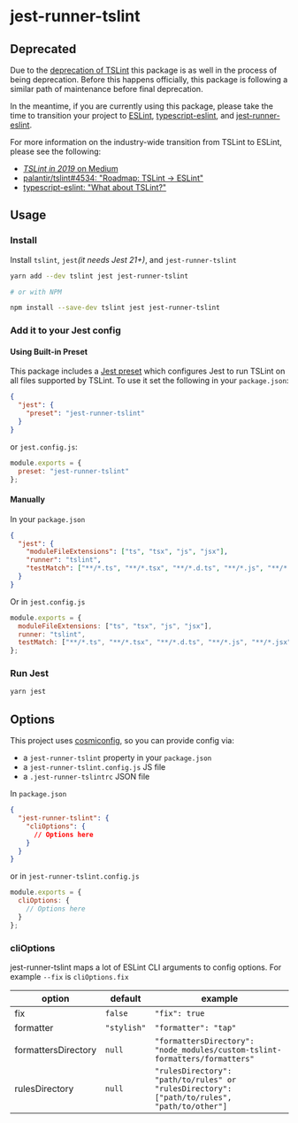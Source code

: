 # jest-runner-tslint

## **Deprecated**

Due to the [deprecation of TSLint](https://github.com/palantir/tslint/issues/4534) this package is as well in the process of being deprecation. Before this happens officially, this package is following a similar path of maintenance before final deprecation.

In the meantime, if you are currently using this package, please take the time to transition your project to [ESLint](https://eslint.org/), [typescript-eslint](https://github.com/typescript-eslint/typescript-eslint), and [jest-runner-eslint](https://github.com/jest-community/jest-runner-eslint).

For more information on the industry-wide transition from TSLint to ESLint, please see the following:

- [_TSLint in 2019_ on Medium](https://medium.com/palantir/tslint-in-2019-1a144c2317a9)
- [palantir/tslint#4534: "Roadmap: TSLint -> ESLint"](https://github.com/palantir/tslint/issues/4534)
- [typescript-eslint: "What about TSLint?"](https://github.com/typescript-eslint/typescript-eslint#what-about-tslint)

## Usage

### Install

Install `tslint`, `jest`_(it needs Jest 21+)_, and `jest-runner-tslint`

```bash
yarn add --dev tslint jest jest-runner-tslint

# or with NPM

npm install --save-dev tslint jest jest-runner-tslint

```

### Add it to your Jest config

#### Using Built-in Preset

This package includes a [Jest preset](https://jestjs.io/docs/en/configuration#preset-string) which configures Jest to run TSLint on all files supported by TSLint. To use it set the following in your `package.json`:

```json
{
  "jest": {
    "preset": "jest-runner-tslint"
  }
}
```

or `jest.config.js`:

```js
module.exports = {
  preset: "jest-runner-tslint"
};
```

#### Manually

In your `package.json`

```json
{
  "jest": {
    "moduleFileExtensions": ["ts", "tsx", "js", "jsx"],
    "runner": "tslint",
    "testMatch": ["**/*.ts", "**/*.tsx", "**/*.d.ts", "**/*.js", "**/*.jsx"]
  }
}
```

Or in `jest.config.js`

```js
module.exports = {
  moduleFileExtensions: ["ts", "tsx", "js", "jsx"],
  runner: "tslint",
  testMatch: ["**/*.ts", "**/*.tsx", "**/*.d.ts", "**/*.js", "**/*.jsx"]
};
```

### Run Jest

```bash
yarn jest
```

## Options

This project uses [cosmiconfig](https://github.com/davidtheclark/cosmiconfig), so you can provide config via:

- a `jest-runner-tslint` property in your `package.json`
- a `jest-runner-tslint.config.js` JS file
- a `.jest-runner-tslintrc` JSON file

In `package.json`

```json
{
  "jest-runner-tslint": {
    "cliOptions": {
      // Options here
    }
  }
}
```

or in `jest-runner-tslint.config.js`

```js
module.exports = {
  cliOptions: {
    // Options here
  }
};
```

### cliOptions

jest-runner-tslint maps a lot of ESLint CLI arguments to config options. For example `--fix` is `cliOptions.fix`

| option              | default     | example                                                                                     |
| ------------------- | ----------- | ------------------------------------------------------------------------------------------- |
| fix                 | `false`     | `"fix": true`                                                                               |
| formatter           | `"stylish"` | `"formatter": "tap"`                                                                        |
| formattersDirectory | `null`      | `"formattersDirectory": "node_modules/custom-tslint-formatters/formatters"`                 |
| rulesDirectory      | `null`      | `"rulesDirectory": "path/to/rules" or "rulesDirectory": ["path/to/rules", "path/to/other"]` |

